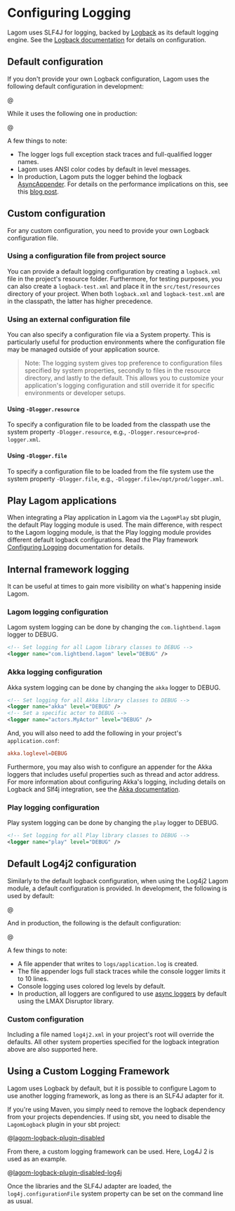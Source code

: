 # Configuring Logging

Lagom uses SLF4J for logging, backed by [Logback](http://logback.qos.ch/) as its default logging engine.  See the [Logback documentation](http://logback.qos.ch/manual/configuration.html) for details on configuration.

## Default configuration

If you don't provide your own Logback configuration, Lagom uses the following default configuration in development:

@[](code/logback-lagom-dev.xml)

While it uses the following one in production:

@[](code/logback-lagom-default.xml)

A few things to note:

* The logger logs full exception stack traces and full-qualified logger names.
* Lagom uses ANSI color codes by default in level messages.
* In production, Lagom puts the logger behind the logback [AsyncAppender](http://logback.qos.ch/manual/appenders.html#AsyncAppender).  For details on the performance implications on this, see this [blog post](https://blog.overops.com/how-to-instantly-improve-your-java-logging-with-7-logback-tweaks/).

## Custom configuration

For any custom configuration, you need to provide your own Logback configuration file.

### Using a configuration file from project source

You can provide a default logging configuration by creating a `logback.xml` file in the project's resource folder. Furthermore, for testing purposes, you can also create a `logback-test.xml` and place it in the `src/test/resources` directory of your project. When both `logback.xml` and `logback-test.xml` are in the classpath, the latter has higher precedence.

### Using an external configuration file

You can also specify a configuration file via a System property.  This is particularly useful for production environments where the configuration file may be managed outside of your application source.

> Note: The logging system gives top preference to configuration files specified by system properties, secondly to files in the resource directory, and lastly to the default. This allows you to customize your application's logging configuration and still override it for specific environments or developer setups.

#### Using `-Dlogger.resource`

To specify a configuration file to be loaded from the classpath use the system property `-Dlogger.resource`, e.g., `-Dlogger.resource=prod-logger.xml`.


#### Using `-Dlogger.file`

To specify a configuration file to be loaded from the file system use the system property `-Dlogger.file`, e.g., `-Dlogger.file=/opt/prod/logger.xml`.

## Play Lagom applications

When integrating a Play application in Lagom via the `LagomPlay` sbt plugin, the default Play logging module is used. The main difference, with respect to the Lagom logging module, is that the Play logging module provides different default logback configurations. Read the Play framework [Configuring Logging](https://www.playframework.com/documentation/2.6.x/SettingsLogger) documentation for details.

## Internal framework logging

It can be useful at times to gain more visibility on what's happening inside Lagom.

### Lagom logging configuration

Lagom system logging can be done by changing the `com.lightbend.lagom` logger to DEBUG.

```xml
<!-- Set logging for all Lagom library classes to DEBUG -->
<logger name="com.lightbend.lagom" level="DEBUG" />
```

### Akka logging configuration

Akka system logging can be done by changing the `akka` logger to DEBUG.

```xml
<!-- Set logging for all Akka library classes to DEBUG -->
<logger name="akka" level="DEBUG" />
<!-- Set a specific actor to DEBUG -->
<logger name="actors.MyActor" level="DEBUG" />
```

And, you will also need to add the following in your project's `application.conf`:

```conf
akka.loglevel=DEBUG
```

Furthermore, you may also wish to configure an appender for the Akka loggers that includes useful properties such as thread and actor address.  For more information about configuring Akka's logging, including details on Logback and Slf4j integration, see the [Akka documentation](https://doc.akka.io/docs/akka/2.5/logging.html).

### Play logging configuration

Play system logging can be done by changing the `play` logger to DEBUG.

```xml
<!-- Set logging for all Play library classes to DEBUG -->
<logger name="play" level="DEBUG" />
```

## Default Log4j2 configuration

Similarly to the default logback configuration, when using the Log4j2 Lagom module, a default configuration is provided. In development, the following is used by default:

@[](code/log4j2-lagom-dev.xml)

And in production, the following is the default configuration:

@[](code/log4j2-lagom-default.xml)

A few things to note:

* A file appender that writes to `logs/application.log` is created.
* The file appender logs full stack traces while the console logger limits it to 10 lines.
* Console logging uses colored log levels by default.
* In production, all loggers are configured to use [async loggers](https://logging.apache.org/log4j/2.x/manual/async.html) by default using the LMAX Disruptor library.

### Custom configuration

Including a file named `log4j2.xml` in your project's root will override the defaults. All other system properties specified for the logback integration above are also supported here.

## Using a Custom Logging Framework

Lagom uses Logback by default, but it is possible to configure Lagom to use another logging framework, as long as there is an SLF4J adapter for it.

If you're using Maven, you simply need to remove the logback dependency from your projects dependencies.  If using sbt, you need to disable the `LagomLogback` plugin in your sbt project:

@[lagom-logback-plugin-disabled](code/build-log-lang.sbt)

From there, a custom logging framework can be used.  Here, Log4J 2 is used as an example.

@[lagom-logback-plugin-disabled-log4j](code/build-log-lang.sbt)

Once the libraries and the SLF4J adapter are loaded, the `log4j.configurationFile` system property can be set on the command line as usual.
